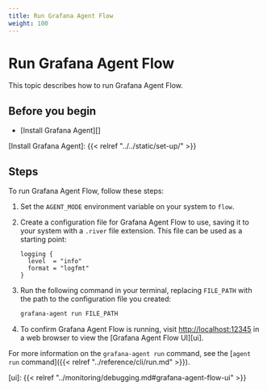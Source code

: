 ```yaml
---
title: Run Grafana Agent Flow
weight: 100
---
```


# Run Grafana Agent Flow

This topic describes how to run Grafana Agent Flow.

## Before you begin

* [Install Grafana Agent][]

[Install Grafana Agent]: {{< relref "../../static/set-up/" >}}

## Steps

To run Grafana Agent Flow, follow these steps:

1. Set the `AGENT_MODE` environment variable on your system to `flow`.

2. Create a configuration file for Grafana Agent Flow to use, saving it to your
   system with a `.river` file extension. This file can be used as a starting
   point:

   ```river
   logging {
     level  = "info"
     format = "logfmt"
   }
   ```

3. Run the following command in your terminal, replacing `FILE_PATH` with the
   path to the configuration file you created:

   ```bash
   grafana-agent run FILE_PATH
   ```

4. To confirm Grafana Agent Flow is running, visit <http://localhost:12345> in a
   web browser to view the [Grafana Agent Flow UI][ui].

For more information on the `grafana-agent run` command, see the [`agent run`
command]({{< relref "../reference/cli/run.md" >}}).

[ui]: {{< relref "../monitoring/debugging.md#grafana-agent-flow-ui" >}}

